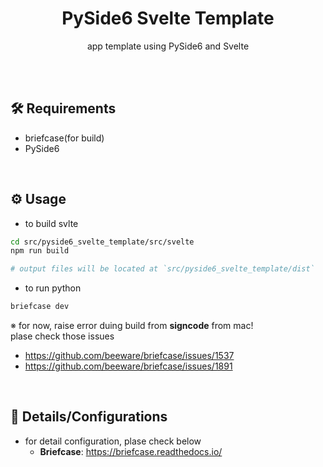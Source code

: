 <h1 align="center">PySide6 Svelte Template</h1>
<p align="center">app template using PySide6 and Svelte</p>
<br><br>


## 🛠️ Requirements
- briefcase(for build)
- PySide6

<br>


## ⚙️ Usage
- to build svlte
```zsh
cd src/pyside6_svelte_template/src/svelte
npm run build

# output files will be located at `src/pyside6_svelte_template/dist`
```
- to run python
```zsh
briefcase dev
```
※ for now, raise error duing build from **signcode** from mac!
<br>
plase check those issues
- https://github.com/beeware/briefcase/issues/1537
- https://github.com/beeware/briefcase/issues/1891

<br>


## 📃 Details/Configurations
- for detail configuration, plase check below
  - **Briefcase**: https://briefcase.readthedocs.io/
